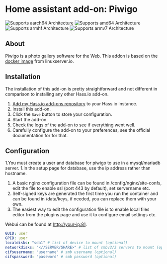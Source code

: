 # Home assistant add-on: Piwigo
![Supports aarch64 Architecture][aarch64-shield] ![Supports amd64 Architecture][amd64-shield] ![Supports armhf Architecture][armhf-shield] ![Supports armv7 Architecture][armv7-shield]

## About

Piwigo is a photo gallery software for the Web. 
This addon is based on the [docker image](https://github.com/linuxserver/piwigo) from linuxserver.io.

## Installation

The installation of this add-on is pretty straightforward and not different in
comparison to installing any other Hass.io add-on.

1. [Add my Hass.io add-ons repository][repository] to your Hass.io instance.
1. Install this add-on.
1. Click the `Save` button to store your configuration.
1. Start the add-on.
1. Check the logs of the add-on to see if everything went well.
1. Carefully configure the add-on to your preferences, see the official documentation for for that.

## Configuration
1.You must create a user and database for piwigo to use in a mysql/mariadb server.
1.In the setup page for database, use the ip address rather than hostname.
1. A basic nginx configuration file can be found in /config/nginx/site-confs, edit the file to enable ssl (port 443 by default), set servername etc.
1. Self-signed keys are generated the first time you run the container and can be found in /data/keys, if needed, you can replace them with your own.
1. The easiest way to edit the configuration file is to enable local files editor from the plugins page and use it to configure email settings etc.

Webui can be found at <http://your-ip:81>. 

```yaml
GUID: user
GPID: user
localdisks: "sda1" # list of device to mount (optional)
networkdisks: "<//SERVER/SHARE>" # list of smbv2/3 servers to mount (optional)
cifsusername: "username" # smb username (optional)
cifspassword: "password" # smb password (optional)
```
[repository]: https://github.com/alexbelgium/hassio-addons
[aarch64-shield]: https://img.shields.io/badge/aarch64-yes-green.svg
[amd64-shield]: https://img.shields.io/badge/amd64-yes-green.svg
[armhf-shield]: https://img.shields.io/badge/armhf-yes-green.svg
[armv7-shield]: https://img.shields.io/badge/armv7-yes-green.svg
